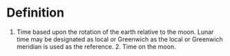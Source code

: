 # Definition

1.  Time based upon the rotation of the earth relative to the moon.
    Lunar time may be designated as local or Greenwich as the local or
    Greenwich meridian is used as the reference. 2. Time on the moon.
